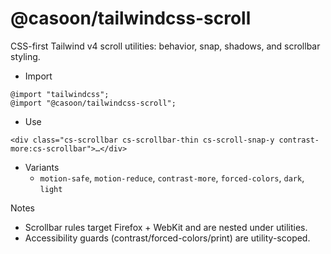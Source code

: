 @casoon/tailwindcss-scroll
=========================

CSS-first Tailwind v4 scroll utilities: behavior, snap, shadows, and scrollbar styling.

- Import

```
@import "tailwindcss";
@import "@casoon/tailwindcss-scroll";
```

- Use

```
<div class="cs-scrollbar cs-scrollbar-thin cs-scroll-snap-y contrast-more:cs-scrollbar">…</div>
```

- Variants
  - `motion-safe`, `motion-reduce`, `contrast-more`, `forced-colors`, `dark`, `light`

Notes
- Scrollbar rules target Firefox + WebKit and are nested under utilities.
- Accessibility guards (contrast/forced-colors/print) are utility-scoped.

